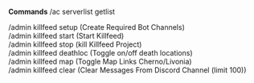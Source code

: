 

**Commands**
  /ac serverlist getlist          

  /admin killfeed setup          (Create Required Bot Channels)  
  /admin killfeed start          (Start Killfeed)  
  /admin killfeed stop           (kill Killfeed Project)  
  /admin killfeed deathloc       (Toggle on/off death locations)  
  /admin killfeed map            (Toggle Map Links Cherno/Livonia)  
  /admin killfeed clear          (Clear Messages From Discord Channel (limit 100))  
